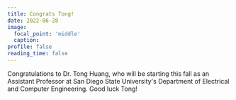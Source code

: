 ```yaml
---
title: Congrats Tong!
date: 2022-06-28
image:
  focal_point: 'middle'
  caption: 
profile: false
reading_time: false
---
```


Congratulations to Dr. Tong Huang, who will be starting this fall as an
Assistant Professor at San Diego State University's Department of Electrical
and Computer Engineering. Good luck Tong!